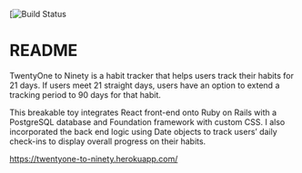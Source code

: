 [![Build Status](https://codeship.com/projects/4f7f9560-7a4a-0136-1ad0-562b62a9da53/status?branch=master)

# README

TwentyOne to Ninety is a habit tracker that helps users track their habits for 21 days. If users meet 21 straight days, users have an option to extend a tracking period to 90 days for that habit.

This breakable toy integrates React front-end onto Ruby on Rails with a PostgreSQL database and Foundation framework with custom CSS. I also incorporated the back end logic using Date objects to track users’ daily check-ins to display overall progress on their habits.

https://twentyone-to-ninety.herokuapp.com/
